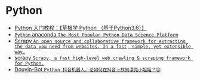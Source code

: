 # Python

 - [Python 入门教程：【草根学 Python （基于Python3.6）】](https://github.com/TwoWater/Python)
 - [`Python` anaconda `The Most Popular Python Data Science Platform`](https://www.anaconda.com/)
 - [Scrapy `An open source and collaborative framework for extracting the data you need from websites.
In a fast, simple, yet extensible way.`](https://scrapy.org/)
 - [scrapy `Scrapy, a fast high-level web crawling & scraping framework for Python.`](https://github.com/scrapy/scrapy)
 - [Douyin-Bot `Python 抖音机器人，论如何在抖音上找到漂亮小姐姐？😍`](https://github.com/wangshub/Douyin-Bot)
